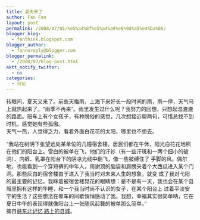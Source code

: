 ```yaml
---
title: 夏天来了
author: Fan Fan
layout: post
permalink: /2008/07/05/%e5%a4%8f%e5%a4%a9%e6%9d%a5%e4%ba%86/
blogger_blog:
  - fanthink.blogspot.com
blogger_author:
  - fannoreply@blogger.com
blogger_permalink:
  - /2008/07/blog-post.html
aktt_notify_twitter:
  - no
categories:
  - 日记
---
```

转眼间，夏天又来了。前些天梅雨，上海下来好长一段时间的雨，雨一停，天气马上就热起来了。“雨季不再来”。雨里发生过什么呢？我努力的回想，只想起湿漉漉的路面。班车上有个女孩子，有种脱俗的感觉，几次想接近聊两句，可惜总找不到时机，感觉她有些孤傲。  
天气一热，人觉得乏力，看着外面白花花的太阳，哪里也不想去。

&#8220;<span style="font-family: 宋体;"><span style="font-size:100%;">我站在树阴下张望远处某单位的几幢宿舍楼。居民们都在午休，阳光白花花地照在他们的阳台上。雪白的被单在飞，他们的汗衫（有一些汗斑和一两个细小的破洞）、内裤、乳罩在阳台下的阴凉光线中翻飞，像一些被缚住了 手脚的风。偶尔地，也能看到一个穿短裤的中年人，用谢顶的脑袋和肩膀夹着个大西瓜进入某个门洞。那些灰白的宿舍楼由于进入了我当时对未来人生的想象，就变 成了我对弋阳的最主要的记忆。我眯着被宿舍楼晃花的眼睛想：是不是有一天，我也会在某个县城里拥有这样的午睡，和一个我当时尚不认识的女子，在某个阳台上 过着平淡安宁的生活？这些想法在晕车的间歇悄悄感动了我。我想，幸福其实很简单呐，它在夏日中午的表现得就像阳台上一张随风起舞的被单那么简单。&#8221;<br /> 摘自<a href="http://blog.sina.com.cn/s/blog_484cab8c010002jx.html">赣东北记忆 路上的县城</a>。</span></span>